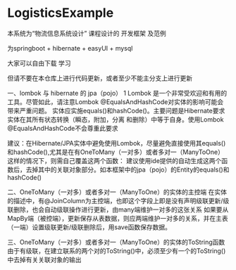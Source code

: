 # LogisticsExample

本系统为“物流信息系统设计” 课程设计的 开发框架 及范例

为springboot + hibernate + easyUI + mysql

大家可以自由下载 学习

但请不要在本仓库上进行代码更新，或者至少不能主分支上进行更新


一、lombok 与 hibernate 的 jpa（pojo）
1 Lombok 是一个非常受欢迎和有用的工具。尽管如此，请注意Lombok @EqualsAndHashCode对实体的影响可能会带来严重问题。
实体应实施equals()和hashCode()。主要问题是Hibernate要求实体在其所有状态转换（瞬态，附加，分离 和删除）中等于自身。使用Lombok @EqualsAndHashCode不会尊重此要求

建议：在Hibernate/JPA实体中避免使用Lombok，尽量避免直接使用其equals()和hashCode(),尤其是在有OneToMany（一对多）或者多对一（ManyToOne）
这样的情况下，则需自己覆盖这两个函数：
 建议使用ide提供的自动生成这两个函数后，去掉其中的关联对象部分。如本框架中的jpa（pojo）的Entity的equals()和hashCode()

二、OneToMany（一对多）或者多对一（ManyToOne）的实体的主控端
    在实体的描述中，有@JoinColumn为主控端，也即这个字段上即是没有声明级联更新/级联删除，也会自动级联操作进行更新，由many端维护一对多的这张关系
如果要从MapBy端（被控端），更新保存从表数据，则应两端维护一对多的关系，并在主表（一端）设置级联更新/级联删除后，用save函数保存数据。
    
三、OneToMany（一对多）或者多对一（ManyToOne）的实体的ToString函数
    由于有级联，在建立联系的两个对的ToString()中，必须至少有一个的ToString()中去掉有关关联对象的输出
